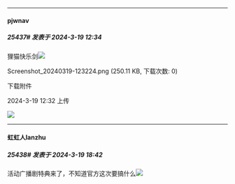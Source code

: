 ﻿
*****

####  pjwnav  
##### 25437#       发表于 2024-3-19 12:34

狸猫快乐剑<img src="https://static.saraba1st.com/image/smiley/face2017/067.png" referrerpolicy="no-referrer">

Screenshot_20240319-123224.png
(250.11 KB, 下载次数: 0)

下载附件

2024-3-19 12:32 上传

<img src="https://img.saraba1st.com/forum/202403/19/123258m55g30d8j3iam0c7.png" referrerpolicy="no-referrer">


*****

####  虹虹人lanzhu  
##### 25438#       发表于 2024-3-19 18:42

活动广播剧特典来了，不知道官方这次要搞什么<img src="https://static.saraba1st.com/image/smiley/face2017/085.png" referrerpolicy="no-referrer">

